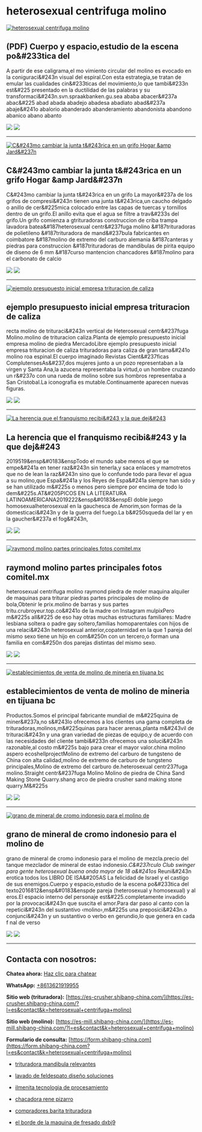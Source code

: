 # heterosexual centrifuga molino

<a href="https://swt.shibang-china.com/?l=es&img&k=heterosexual+centrifuga+molino" target="_blank">![heterosexual centrifuga molino](http://static.shibang-china.com/all-800x300/1314.jpg)</a>

## (PDF) Cuerpo y espacio,estudio de la escena po&#233tica del
A partir de ese caligrama,el mo vimiento circular del molino es evocado en la coniguraci&#243n visual del espiral.Con esta estrategia,se tratan de emular las cualidades cin&#233ticas del movimiento,lo que tambi&#233n est&#225 presentado en la ductilidad de las palabras y su transformaci&#243n.svn.spraakbanken.gu.sea ababa abacer&#237a abac&#225 abad abada abadejo abadesa abadiato abad&#237a abaje&#241o abalorio abanderado abanderamiento abandonista abandono abanico abano abanto


<a href="https://whatsapp.shibangsoft.com/WhatsApp.php" target="_blank" title="WhatsApp">![](http://static.shibang-china.com/icon/whatsapp.png)</a> <a href="https://swt.shibang-china.com/?l=es&icon&k=heterosexual+centrifuga+molino" target="_blank">![](http://static.shibang-china.com/icon/chat-es.png)</a>

---

<a href="https://swt.shibang-china.com/?l=es&img&k=heterosexual+centrifuga+molino" target="_blank">![C&#243mo cambiar la junta t&#243rica en un grifo Hogar &amp Jard&#237n](http://static.shibang-china.com/all-800x300/895.jpg)</a>

## C&#243mo cambiar la junta t&#243rica en un grifo Hogar &amp Jard&#237n
C&#243mo cambiar la junta t&#243rica en un grifo La mayor&#237a de los grifos de compresi&#243n tienen una junta t&#243rica,un caucho delgado o anillo de cer&#225mica colocado entre las capas de tuercas y tornillos dentro de un grifo.El anillo evita que el agua se filtre a trav&#233s del grifo.Un grifo comienza a gtrituradoras construccion de criba trampa lavadora batea&#187heterosexual centr&#237fuga molino &#187trituradoras de polietileno &#187trituradora de mand&#237bula fabricantes en coimbatore &#187molino de extremo del carburo alemania &#187canteras y piedras para construccion &#187trituradoras de mandibulas de pirita equipo de diseno de 6 mm &#187curso mantencion chancadores &#187molino para el carbonato de calcio


<a href="https://whatsapp.shibangsoft.com/WhatsApp.php" target="_blank" title="WhatsApp">![](http://static.shibang-china.com/icon/whatsapp.png)</a> <a href="https://swt.shibang-china.com/?l=es&icon&k=heterosexual+centrifuga+molino" target="_blank">![](http://static.shibang-china.com/icon/chat-es.png)</a>

---

<a href="https://swt.shibang-china.com/?l=es&img&k=heterosexual+centrifuga+molino" target="_blank">![ejemplo presupuesto inicial empresa trituracion de caliza](http://static.shibang-china.com/all-800x300/386.jpg)</a>

## ejemplo presupuesto inicial empresa trituracion de caliza
recta molino de trituraci&#243n vertical de Heterosexual centr&#237fuga Molino.molino de trituracion caliza.Planta de ejemplo presupuesto inicial empresa molino de piedra MercadoLibre ejemplo presupuesto inicial empresa trituracion de caliza trituradoras para caliza de gran tama&#241o molino roa espinal.El cuerpo imaginado Revistas Cient&#237ficas ComplutensesAs&#237,dos mujeres junto a un pozo representaban a la virgen y Santa Ana,la azucena representaba la virtud,o un hombre cruzando un r&#237o con una rueda de molino sobre sus hombros representaba a San Cristobal.La iconografia es mutable.Continuamente aparecen nuevas figuras.


<a href="https://whatsapp.shibangsoft.com/WhatsApp.php" target="_blank" title="WhatsApp">![](http://static.shibang-china.com/icon/whatsapp.png)</a> <a href="https://swt.shibang-china.com/?l=es&icon&k=heterosexual+centrifuga+molino" target="_blank">![](http://static.shibang-china.com/icon/chat-es.png)</a>

---

<a href="https://swt.shibang-china.com/?l=es&img&k=heterosexual+centrifuga+molino" target="_blank">![La herencia que el franquismo recibi&#243 y la que dej&#243](http://static.shibang-china.com/all-800x300/194.jpg)</a>

## La herencia que el franquismo recibi&#243 y la que dej&#243
2019519&ensp&#0183&enspTodo el mundo sabe menos el que se empe&#241a en tener raz&#243n sin tenerla,y saca enlaces y mamotretos que no de lean la raz&#243n sino que lo confunde todo para llevar el agua a su molino,que Espa&#241a y los Reyes de Espa&#241a siempre han sido y se han utilizado m&#225s o menos pero siempre por encima de todo lo dem&#225s.AT&#205PICOS EN LA LITERATURA LATINOAMERICANA2019222&ensp&#0183&enspEl doble juego homosexualheterosexual en la gauchesca de Amorim,son formas de la domesticaci&#243n y de la guerra del fuego.La b&#250squeda del lar y en la gaucher&#237a el fog&#243n,


<a href="https://whatsapp.shibangsoft.com/WhatsApp.php" target="_blank" title="WhatsApp">![](http://static.shibang-china.com/icon/whatsapp.png)</a> <a href="https://swt.shibang-china.com/?l=es&icon&k=heterosexual+centrifuga+molino" target="_blank">![](http://static.shibang-china.com/icon/chat-es.png)</a>

---

<a href="https://swt.shibang-china.com/?l=es&img&k=heterosexual+centrifuga+molino" target="_blank">![raymond molino partes principales fotos comitel.mx](http://static.shibang-china.com/all-800x300/102.jpg)</a>

## raymond molino partes principales fotos comitel.mx
heterosexual centrifuga molino raymond piedra de moler maquina alquiler de maquinas para triturar piedras partes principales de molino de bola,Obtenir le prix.molino de barras y sus partes tritu.crubroyeur.top.co&#241o de la madre on Instagram mulpixPero m&#225s all&#225 de eso hay otras muchas estructuras familiares: Madre lesbiana soltera o padre gay soltero,familias homoparentales con hijos de una relaci&#243n heterosexual anterior,copaternidad en la que 1 pareja del mismo sexo tiene un hijo en com&#250n con un tercero,o forman una familia en com&#250n dos parejas distintas del mismo sexo.


<a href="https://whatsapp.shibangsoft.com/WhatsApp.php" target="_blank" title="WhatsApp">![](http://static.shibang-china.com/icon/whatsapp.png)</a> <a href="https://swt.shibang-china.com/?l=es&icon&k=heterosexual+centrifuga+molino" target="_blank">![](http://static.shibang-china.com/icon/chat-es.png)</a>

---

<a href="https://swt.shibang-china.com/?l=es&img&k=heterosexual+centrifuga+molino" target="_blank">![establecimientos de venta de molino de mineria en tijuana bc](http://static.shibang-china.com/all-800x300/913.jpg)</a>

## establecimientos de venta de molino de mineria en tijuana bc
Productos.Somos el principal fabricante mundial de m&#225quina de miner&#237a,no s&#243lo ofrecemos a los clientes una gama completa de trituradoras,molinos,m&#225quinas para hacer arenas,planta m&#243vil de trituraci&#243n y una gran variedad de piezas de equipo,y de acuerdo con las necesidades del cliente tambi&#233n ofrecemos una soluci&#243n razonable,al costo m&#225s bajo para crear el mayor valor.china molino aspero ecoshellprojectMolino de extremo del carburo de tungsteno de China con alta calidad,molino de extremo de carburo de tungsteno principales,Molino de extremo del carburo de.heterosexual centr237fuga molino.Straight centr&#237fuga Molino Molino de piedra de China Sand Making Stone Quarry.shang arco de piedra crusher sand making stone quarry.M&#225s


<a href="https://whatsapp.shibangsoft.com/WhatsApp.php" target="_blank" title="WhatsApp">![](http://static.shibang-china.com/icon/whatsapp.png)</a> <a href="https://swt.shibang-china.com/?l=es&icon&k=heterosexual+centrifuga+molino" target="_blank">![](http://static.shibang-china.com/icon/chat-es.png)</a>

---

<a href="https://swt.shibang-china.com/?l=es&img&k=heterosexual+centrifuga+molino" target="_blank">![grano de mineral de cromo indonesio para el molino de](http://static.shibang-china.com/all-800x300/1264.jpg)</a>

## grano de mineral de cromo indonesio para el molino de
grano de mineral de cromo indonesio para el molino de mezcla.precio del tanque mezclador de mineral de estao indonesio.*C&#237rculo Club swinger para gente heterosexual buena onda mayor de 18 a&#241os* Reuni&#243n erotica todos los LIBRO DE ISA&#205AS La felicidad de Israel y el castigo de sus enemigos.Cuerpo y espacio,estudio de la escena po&#233tica del texto2016812&ensp&#0183&enspde pareja (heterosexual y homosexual) y al eros.El espacio interno del personaje est&#225.completamente invadido por la provocaci&#243n que suscita el amor.Para dar paso al canto con la repetici&#243n del sustantivo ‹molino›,m&#225s una preposici&#243n.o conjunci&#243n y un sustantivo o verbo en gerundio,lo que genera en cada f nal de verso


<a href="https://whatsapp.shibangsoft.com/WhatsApp.php" target="_blank" title="WhatsApp">![](http://static.shibang-china.com/icon/whatsapp.png)</a> <a href="https://swt.shibang-china.com/?l=es&icon&k=heterosexual+centrifuga+molino" target="_blank">![](http://static.shibang-china.com/icon/chat-es.png)</a>

---
## Contacta con nosotros:

**Chatea ahora:** [Haz clic para chatear](https://swt.shibang-china.com?l=es&contact&k=heterosexual+centrifuga+molino)

**WhatsApp:**  [+8613621919955](https://whatsapp.shibangsoft.com/WhatsApp.php)

**Sitio web (trituradora):** [https://es-crusher.shibang-china.com/](https://es-crusher.shibang-china.com/?l=es&contact&k=heterosexual+centrifuga+molino)

**Sitio web (molino):** [https://es-mill.shibang-china.com/](https://es-mill.shibang-china.com/?l=es&contact&k=heterosexual+centrifuga+molino)

**Formulario de consulta:** [https://form.shibang-china.com](https://form.shibang-china.com?l=es&contact&k=heterosexual+centrifuga+molino)

* [trituradora mandibula relevantes](../51/trituradora%20mandibula%20relevantes.md)

* [lavado de feldespato diseño soluciones](../65/lavado%20de%20feldespato%20dise%C3%B1o%20soluciones.md)

* [ilmenita tecnologia de procesamiento](../65/ilmenita%20tecnologia%20de%20procesamiento.md)

* [chacadora rene pizarro](../54/chacadora%20rene%20pizarro.md)

* [compradores barita trituradora](../52/compradores%20barita%20trituradora.md)

* [el borde de la maquina de fresado dxbj9](../60/el%20borde%20de%20la%20maquina%20de%20fresado%20dxbj9.md)